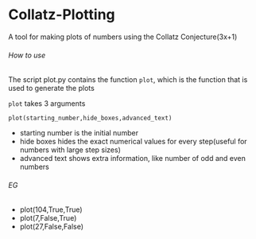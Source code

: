 # Collatz-Plotting
A tool for making plots of numbers using the Collatz Conjecture(3x+1)

###### How to use
The script plot.py contains the function `plot`, which is the function that is used to generate the plots

`plot` takes 3 arguments

``plot(starting_number,hide_boxes,advanced_text)``
- starting number is the initial number
- hide boxes hides the exact numerical values for every step(useful for numbers with large step sizes)
- advanced text shows extra information, like number of odd and even numbers

###### EG
- plot(104,True,True)
- plot(7,False,True)
- plot(27,False,False)
